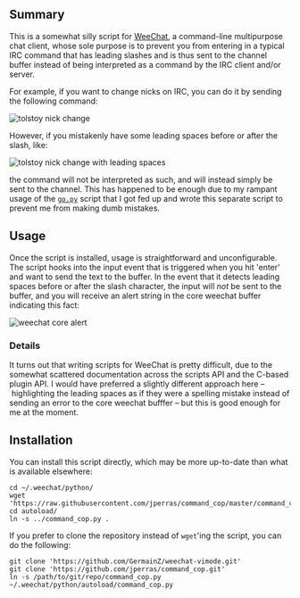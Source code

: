 ## Summary

This is a somewhat silly script for [WeeChat](https://weechat.org/), a
command-line multipurpose chat client, whose sole purpose is to prevent you from
entering in a typical IRC command that has leading slashes and is thus sent to
the channel buffer instead of being interpreted as a command by the IRC client
and/or server.

For example, if you want to change nicks on IRC, you can do it by sending the
following command:

![tolstoy nick change](https://snaps.nerderati.com/VE0iRla28G0aIm2s.png)

However, if you mistakenly have some leading spaces before or after the slash,
like:

![tolstoy nick change with leading spaces](https://snaps.nerderati.com/g16whVZYRPkZD7rO.png)

the command will not be interpreted as such, and will instead simply be sent to
the channel. This has happened to be enough due to my rampant usage of the
[`go.py`](https://weechat.org/scripts/source/go.py.html/) script that I got fed
up and wrote this separate script to prevent me from making dumb mistakes.

## Usage

Once the script is installed, usage is straightforward and unconfigurable. The
script hooks into the input event that is triggered when you hit 'enter' and
want to send the text to the buffer. In the event that it detects leading spaces
before or after the slash character, the input will *not* be sent to the buffer,
and you will receive an alert string in the core weechat buffer indicating this
fact:

![weechat core alert](https://snaps.nerderati.com/4NQO6fBJUHdyqyrw.png)


### Details

It turns out that writing scripts for WeeChat is pretty difficult, due to the
somewhat scattered documentation across the scripts API and the C-based plugin
API. I would have preferred a slightly different approach here – highlighting
the leading spaces as if they were a spelling mistake instead of sending an
error to the core weechat bufffer – but this is good enough for me at the
moment.


## Installation

You can install this script directly, which may be more up-to-date than what is
available elsewhere:

```
cd ~/.weechat/python/
wget 'https://raw.githubusercontent.com/jperras/command_cop/master/command_cop.py'
cd autoload/
ln -s ../command_cop.py .

```

If you prefer to clone the repository instead of `wget`'ing the script, you can
do the following:

```
git clone 'https://github.com/GermainZ/weechat-vimode.git'
git clone 'https://github.com/jperras/command_cop.git'
ln -s /path/to/git/repo/command_cop.py ~/.weechat/python/autoload/command_cop.py

```
